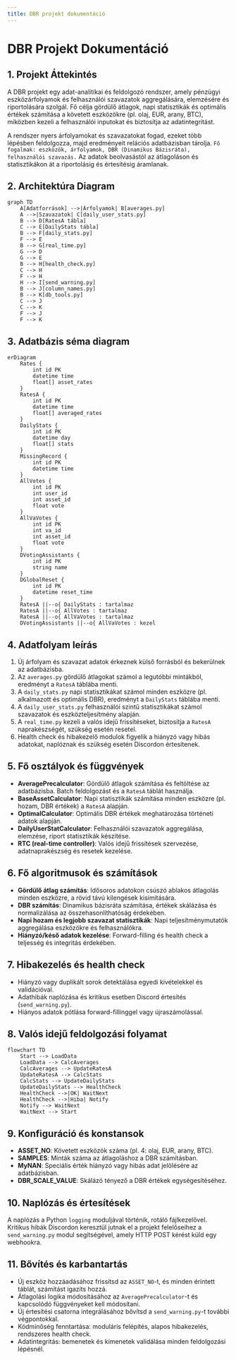 ```yaml
---
title: DBR projekt dokumentáció
---
```


# DBR Projekt Dokumentáció

## 1. Projekt Áttekintés

A DBR projekt egy adat-analitikai és feldolgozó rendszer, amely pénzügyi eszközárfolyamok és felhasználói szavazatok aggregálására, elemzésére és riportolására szolgál. Fő célja gördülő átlagok, napi statisztikák és optimális értékek számítása a követett eszközökre (pl. olaj, EUR, arany, BTC), miközben kezeli a felhasználói inputokat és biztosítja az adatintegritást.

A rendszer nyers árfolyamokat és szavazatokat fogad, ezeket több lépésben feldolgozza, majd eredményeit relációs adatbázisban tárolja. `Fő fogalmak: eszközök, árfolyamok, DBR (Dinamikus Bázisráta), felhasználói szavazás.` Az adatok beolvasástól az átlagoláson és statisztikákon át a riportolásig és értesítésig áramlanak.

## 2. Architektúra Diagram

```mermaid
graph TD
    A[Adatforrások] -->|Árfolyamok| B[averages.py]
    A -->|Szavazatok| C[daily_user_stats.py]
    B --> D[RatesA tábla]
    C --> E[DailyStats tábla]
    B --> F[daily_stats.py]
    F --> E
    B --> G[real_time.py]
    G --> D
    G --> E
    B --> H[health_check.py]
    C --> H
    F --> H
    H --> I[send_warning.py]
    B --> J[column_names.py]
    B --> K[db_tools.py]
    C --> J
    C --> K
    F --> J
    F --> K
```

## 3. Adatbázis séma diagram

```mermaid
erDiagram
    Rates {
        int id PK
        datetime time
        float[] asset_rates
    }
    RatesA {
        int id PK
        datetime time
        float[] averaged_rates
    }
    DailyStats {
        int id PK
        datetime day
        float[] stats
    }
    MissingRecord {
        int id PK
        datetime time
    }
    AllVotes {
        int id PK
        int user_id
        int asset_id
        float vote
    }
    AllVaVotes {
        int id PK
        int va_id
        int asset_id
        float vote
    }
    DVotingAssistants {
        int id PK
        string name
    }
    DGlobalReset {
        int id PK
        datetime reset_time
    }
    RatesA ||--o{ DailyStats : tartalmaz
    RatesA ||--o{ AllVotes : tartalmaz
    RatesA ||--o{ AllVaVotes : tartalmaz
    DVotingAssistants ||--o{ AllVaVotes : kezel
```

## 4. Adatfolyam leírás

1. Új árfolyam és szavazat adatok érkeznek külső forrásból és bekerülnek az adatbázisba.
2. Az `averages.py` gördülő átlagokat számol a legutóbbi mintákból, eredményt a `RatesA` táblába menti.
3. A `daily_stats.py` napi statisztikákat számol minden eszközre (pl. alkalmazott és optimális DBR), eredményt a `DailyStats` táblába menti.
4. A `daily_user_stats.py` felhasználói szintű statisztikákat számol szavazatok és eszközteljesítmény alapján.
5. A `real_time.py` kezeli a valós idejű frissítéseket, biztosítja a `RatesA` naprakészségét, szükség esetén resetel.
6. Health check és hibakezelő modulok figyelik a hiányzó vagy hibás adatokat, naplóznak és szükség esetén Discordon értesítenek.

## 5. Fő osztályok és függvények

- **AveragePrecalculator**: Gördülő átlagok számítása és feltöltése az adatbázisba. Batch feldolgozást és a `RatesA` táblát használja.
- **BaseAssetCalculator**: Napi statisztikák számítása minden eszközre (pl. hozam, DBR értékek) a `RatesA` alapján.
- **OptimalCalculator**: Optimális DBR értékek meghatározása történeti adatok alapján.
- **DailyUserStatCalculator**: Felhasználói szavazatok aggregálása, elemzése, riport statisztikák készítése.
- **RTC (real-time controller)**: Valós idejű frissítések szervezése, adatnaprakészség és resetek kezelése.

## 6. Fő algoritmusok és számítások

- **Gördülő átlag számítás**: Idősoros adatokon csúszó ablakos átlagolás minden eszközre, a rövid távú kilengések kisimítására.
- **DBR számítás**: Dinamikus bázisráta számítása, értékek skálázása és normalizálása az összehasonlíthatóság érdekében.
- **Napi hozam és legjobb szavazat statisztikák**: Napi teljesítménymutatók aggregálása eszközökre és felhasználókra.
- **Hiányzó/késő adatok kezelése**: Forward-filling és health check a teljesség és integritás érdekében.

## 7. Hibakezelés és health check

- Hiányzó vagy duplikált sorok detektálása egyedi kivételekkel és validációval.
- Adathibák naplózása és kritikus esetben Discord értesítés (`send_warning.py`).
- Hiányos adatok pótlása forward-fillinggel vagy újraszámolással.

## 8. Valós idejű feldolgozási folyamat

```mermaid
flowchart TD
    Start --> LoadData
    LoadData --> CalcAverages
    CalcAverages --> UpdateRatesA
    UpdateRatesA --> CalcStats
    CalcStats --> UpdateDailyStats
    UpdateDailyStats --> HealthCheck
    HealthCheck -->|OK| WaitNext
    HealthCheck -->|Hiba| Notify
    Notify --> WaitNext
    WaitNext --> Start
```

## 9. Konfiguráció és konstansok

- **ASSET_NO**: Követett eszközök száma (pl. 4: olaj, EUR, arany, BTC).
- **SAMPLES**: Minták száma az átlagoláshoz a DBR számításban.
- **MyNAN**: Speciális érték hiányzó vagy hibás adat jelölésére az adatbázisban.
- **DBR_SCALE_VALUE**: Skálázó tényező a DBR értékek egységesítéséhez.

## 10. Naplózás és értesítések

A naplózás a Python `logging` moduljával történik, rotáló fájlkezelővel. Kritikus hibák Discordon keresztül jutnak el a projekt felelőseihez a `send_warning.py` modul segítségével, amely HTTP POST kérést küld egy webhookra.

## 11. Bővítés és karbantartás

- Új eszköz hozzáadásához frissítsd az `ASSET_NO`-t, és minden érintett táblát, számítást igazíts hozzá.
- Átlagolási logika módosításához az `AveragePrecalculator`-t és kapcsolódó függvényeket kell módosítani.
- Új értesítési csatorna integrálásához bővítsd a `send_warning.py`-t további végpontokkal.
- Kódminőség fenntartása: moduláris felépítés, alapos hibakezelés, rendszeres health check.
- Adatintegritás: bemenetek és kimenetek validálása minden feldolgozási lépésnél.